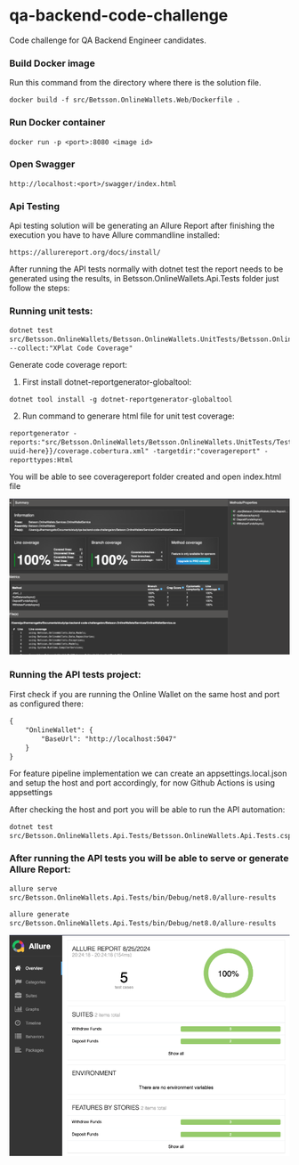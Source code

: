 # qa-backend-code-challenge

Code challenge for QA Backend Engineer candidates.

### Build Docker image

Run this command from the directory where there is the solution file.

```
docker build -f src/Betsson.OnlineWallets.Web/Dockerfile .
```

### Run Docker container

```
docker run -p <port>:8080 <image id>
```

### Open Swagger

```
http://localhost:<port>/swagger/index.html
```

### Api Testing

Api testing solution will be generating an Allure Report after finishing the execution you have to have Allure commandline installed:

```
https://allurereport.org/docs/install/
```

After running the API tests normally with dotnet test the report needs to be generated using the results, in Betsson.OnlineWallets.Api.Tests folder just follow the steps:

### Running unit tests:

```
dotnet test src/Betsson.OnlineWallets/Betsson.OnlineWallets.UnitTests/Betsson.OnlineWallets.UnitTests.csproj --collect:"XPlat Code Coverage"
```

Generate code coverage report:

1. First install dotnet-reportgenerator-globaltool:

```
dotnet tool install -g dotnet-reportgenerator-globaltool
```

2. Run command to generare html file for unit test coverage:

```
reportgenerator -reports:"src/Betsson.OnlineWallets/Betsson.OnlineWallets.UnitTests/TestResults/{{add-uuid-here}}/coverage.cobertura.xml" -targetdir:"coveragereport" -reporttypes:Html
```

You will be able to see coveragereport folder created and open index.html file

![plot](codecoverage.png)

### Running the API tests project:

First check if you are running the Online Wallet on the same host and port as configured there:

```
{
    "OnlineWallet": {
        "BaseUrl": "http://localhost:5047"
    }
}
```

For feature pipeline implementation we can create an appsettings.local.json and setup the host and port accordingly, for now Github Actions is using appsettings

After checking the host and port you will be able to run the API automation:

```
dotnet test src/Betsson.OnlineWallets.Api.Tests/Betsson.OnlineWallets.Api.Tests.csproj
```

### After running the API tests you will be able to serve or generate Allure Report:

```
allure serve src/Betsson.OnlineWallets.Api.Tests/bin/Debug/net8.0/allure-results
```

```
allure generate src/Betsson.OnlineWallets.Api.Tests/bin/Debug/net8.0/allure-results
```

![plot](allurereport.png)